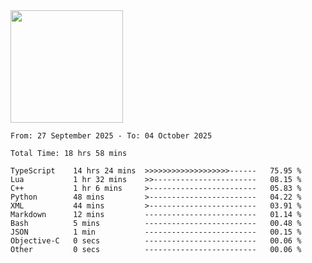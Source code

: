 <img height="180em" src="https://github-readme-stats-eight-theta.vercel.app/api?username=bkundev&show_icons=true&theme=radical&include_all_commits=true&count_private=true"/>
<!--START_SECTION:waka-->

```all_time
From: 27 September 2025 - To: 04 October 2025

Total Time: 18 hrs 58 mins

TypeScript    14 hrs 24 mins  >>>>>>>>>>>>>>>>>>>------   75.95 %
Lua           1 hr 32 mins    >>-----------------------   08.15 %
C++           1 hr 6 mins     >------------------------   05.83 %
Python        48 mins         >------------------------   04.22 %
XML           44 mins         >------------------------   03.91 %
Markdown      12 mins         -------------------------   01.14 %
Bash          5 mins          -------------------------   00.48 %
JSON          1 min           -------------------------   00.15 %
Objective-C   0 secs          -------------------------   00.06 %
Other         0 secs          -------------------------   00.06 %
```

<!--END_SECTION:waka-->
